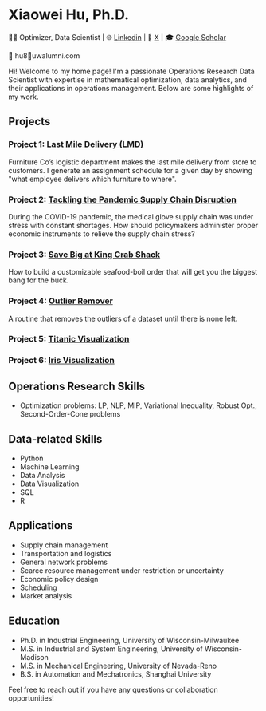 # Xiaowei Hu, Ph.D.

👨‍💻 Optimizer, Data Scientist | 🌐 [Linkedin](https://www.linkedin.com/in/xiaowei-h-7930a811/) | 🐤 [X](https://twitter.com/xsayswho) | 🎓 [Google Scholar](https://scholar.google.com/citations?user=gVeAX2oAAAAJ&hl=en)

📧 hu8🎯uwalumni.com

Hi! Welcome to my home page! I'm a passionate Operations Research Data Scientist with expertise in mathematical optimization, data analytics, and their applications in operations management. Below are some highlights of my work.

## Projects

### Project 1: [Last Mile Delivery (LMD)](https://github.com/xweih/Last-Mile-Delivery)

Furniture Co’s logistic department makes the last mile delivery from store to customers. I generate an assignment schedule for a given day by showing "what employee delivers which furniture to where". 

### Project 2: [Tackling the Pandemic Supply Chain Disruption](https://github.com/xweih/POSTER--A-trident-for-the-resource-scarcity-and-supply-chain-disruption/blob/main/images/XHposter.png)

During the COVID-19 pandemic, the medical glove supply chain was under stress with constant shortages. How should policymakers administer proper economic instruments to relieve the supply chain stress? 

### Project 3: [Save Big at King Crab Shack](https://github.com/xweih/kcs)

How to build a customizable seafood-boil order that will get you the biggest bang for the buck.

### Project 4: [Outlier Remover](https://github.com/xweih/OutlierRemover)

A routine that removes the outliers of a dataset until there is none left.

### Project 5: [Titanic Visualization](https://xweih.github.io/titanic/)

### Project 6: [Iris Visualization](https://xweih.github.io/iris/)


## Operations Research Skills

- Optimization problems: LP, NLP, MIP, Variational Inequality, Robust Opt., Second-Order-Cone problems 

## Data-related Skills

- Python
- Machine Learning
- Data Analysis
- Data Visualization
- SQL
- R

## Applications

- Supply chain management
- Transportation and logistics
- General network problems
- Scarce resource management under restriction or uncertainty
- Economic policy design
- Scheduling
- Market analysis

## Education

- Ph.D. in Industrial Engineering, University of Wisconsin-Milwaukee
- M.S. in Industrial and System Engineering, University of Wisconsin-Madison
- M.S. in Mechanical Engineering, University of Nevada-Reno
- B.S. in Automation and Mechatronics, Shanghai University

Feel free to reach out if you have any questions or collaboration opportunities!


